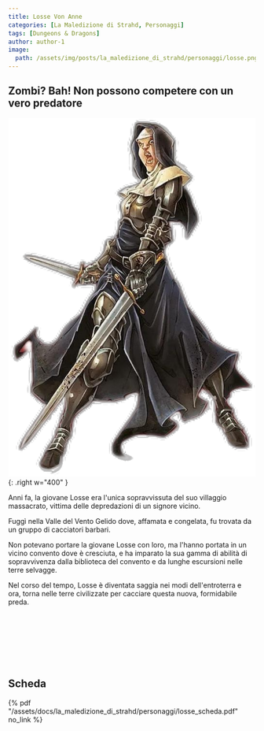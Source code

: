 ```yaml
---
title: Losse Von Anne
categories: [La Maledizione di Strahd, Personaggi]
tags: [Dungeons & Dragons]
author: author-1
image:
  path: /assets/img/posts/la_maledizione_di_strahd/personaggi/losse.png
---
```


## Zombi? Bah! Non possono competere con un vero predatore

![Desktop View](/assets/img/posts/la_maledizione_di_strahd/personaggi/losse.png){: .right w="400" }

Anni fa, la giovane Losse era l'unica sopravvissuta del suo villaggio massacrato, vittima delle depredazioni di un signore vicino. 

Fuggì nella Valle del Vento Gelido dove, affamata e congelata, fu trovata da un gruppo di cacciatori barbari. 

Non potevano portare la giovane Losse con loro, ma l'hanno portata in un vicino convento dove è cresciuta, e ha imparato la sua gamma di abilità di sopravvivenza dalla biblioteca del convento e da lunghe escursioni nelle terre selvagge. 

Nel corso del tempo, Losse è diventata saggia nei modi dell'entroterra e ora, torna nelle terre civilizzate per cacciare questa nuova, formidabile preda.

<br><br><br><br><br><br>

## Scheda

{% pdf "/assets/docs/la_maledizione_di_strahd/personaggi/losse_scheda.pdf" no_link %}